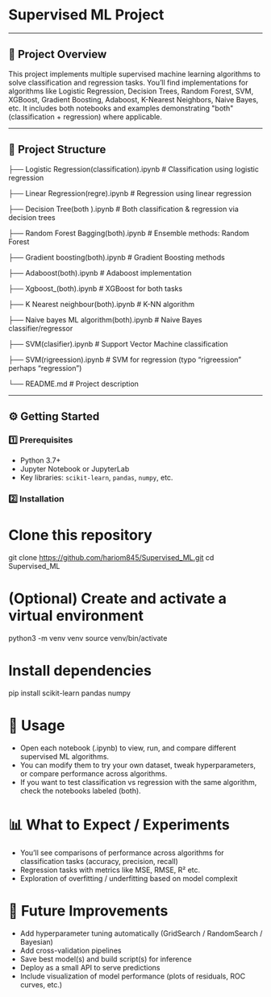# Supervised ML Project  

---

## 📌 Project Overview

This project implements multiple supervised machine learning algorithms to solve classification and regression tasks. You’ll find implementations for algorithms like Logistic Regression, Decision Trees, Random Forest, SVM, XGBoost, Gradient Boosting, Adaboost, K-Nearest Neighbors, Naive Bayes, etc. It includes both notebooks and examples demonstrating "both" (classification + regression) where applicable.

---

## 📂 Project Structure
├── Logistic Regression(classification).ipynb # Classification using logistic regression

├── Linear Regression(regre).ipynb # Regression using linear regression

├── Decision Tree(both ).ipynb # Both classification & regression via decision trees

├── Random Forest Bagging(both).ipynb # Ensemble methods: Random Forest

├── Gradient boosting(both).ipynb # Gradient Boosting methods

├── Adaboost(both).ipynb # Adaboost implementation

├── Xgboost_(both).ipynb # XGBoost for both tasks

├── K Nearest neighbour(both).ipynb # K-NN algorithm

├── Naive bayes ML algorithm(both).ipynb # Naive Bayes classifier/regressor

├── SVM(clasifier).ipynb # Support Vector Machine classification

├── SVM(rigreession).ipynb # SVM for regression (typo “rigreession” perhaps “regression”)

└── README.md # Project description


---

## ⚙️ Getting Started

### 1️⃣ Prerequisites

- Python 3.7+  
- Jupyter Notebook or JupyterLab  
- Key libraries: `scikit-learn`, `pandas`, `numpy`, etc.

### 2️⃣ Installation

# Clone this repository
git clone https://github.com/hariom845/Supervised_ML.git
cd Supervised_ML

# (Optional) Create and activate a virtual environment
python3 -m venv venv
source venv/bin/activate

# Install dependencies
pip install scikit-learn pandas numpy

# 🔧 Usage
- Open each notebook (.ipynb) to view, run, and compare different supervised ML algorithms.
- You can modify them to try your own dataset, tweak hyperparameters, or compare performance across algorithms.
- If you want to test classification vs regression with the same algorithm, check the notebooks labeled (both).

# 📊 What to Expect / Experiments
- You’ll see comparisons of performance across algorithms for classification tasks (accuracy, precision, recall)
- Regression tasks with metrics like MSE, RMSE, R² etc.
- Exploration of overfitting / underfitting based on model complexit

# 🔮 Future Improvements

- Add hyperparameter tuning automatically (GridSearch / RandomSearch / Bayesian)
- Add cross-validation pipelines
- Save best model(s) and build script(s) for inference
- Deploy as a small API to serve predictions
- Include visualization of model performance (plots of residuals, ROC curves, etc.)

